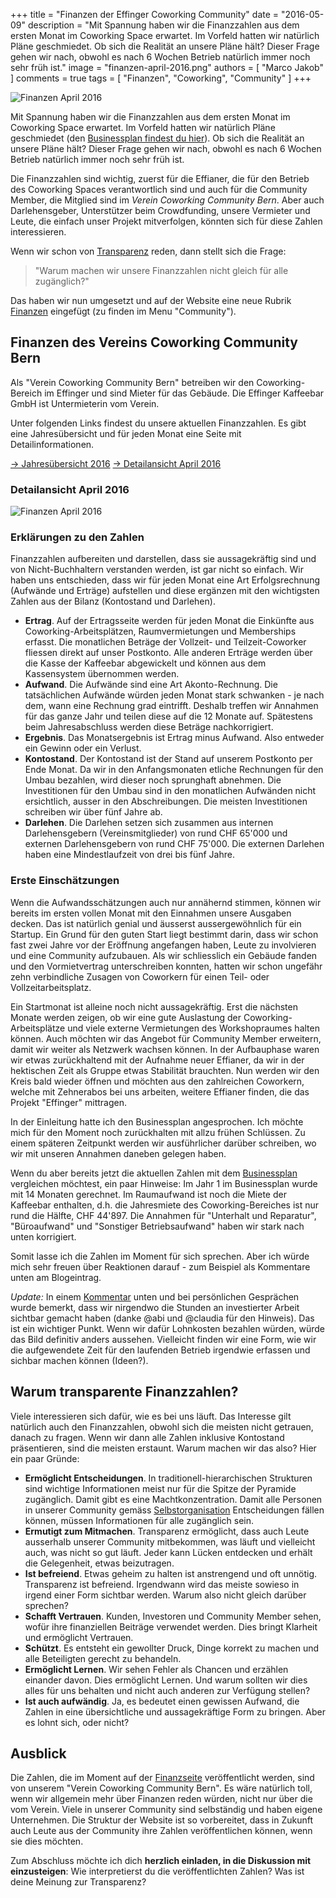 +++
title = "Finanzen der Effinger Coworking Community"
date = "2016-05-09"
description = "Mit Spannung haben wir die Finanzzahlen aus dem ersten Monat im Coworking Space erwartet. Im Vorfeld hatten wir natürlich Pläne geschmiedet. Ob sich die Realität an unsere Pläne hält? Dieser Frage gehen wir nach, obwohl es nach 6 Wochen Betrieb natürlich immer noch sehr früh ist."
image = "finanzen-april-2016.png"
authors = [ "Marco Jakob" ]
comments = true
tags = [ "Finanzen", "Coworking", "Community" ]
+++

![Finanzen April 2016](finanzen-april-2016.png)

<div class="lead">
Mit Spannung haben wir die Finanzzahlen aus dem ersten Monat im Coworking Space erwartet. Im Vorfeld hatten wir natürlich Pläne geschmiedet (den <a href="/blog/businessplan/">Businessplan findest du hier</a>). Ob sich die Realität an unsere Pläne hält? Dieser Frage gehen wir nach, obwohl es nach 6 Wochen Betrieb natürlich immer noch sehr früh ist.
</div>

Die Finanzzahlen sind wichtig, zuerst für die Effianer, die für den Betrieb des Coworking Spaces verantwortlich sind und auch für die Community Member, die Mitglied sind im *Verein Coworking Community Bern*. Aber auch Darlehensgeber, Unterstützer beim Crowdfunding, unsere Vermieter und Leute, die einfach unser Projekt mitverfolgen, könnten sich für diese Zahlen interessieren.

Wenn wir schon von [Transparenz](/grundsaetze/transparenz/) reden, dann stellt sich die Frage:

> "Warum machen wir unsere Finanzzahlen nicht gleich für alle zugänglich?"

Das haben wir nun umgesetzt und auf der Website eine neue Rubrik [Finanzen](/finanzen/) eingefügt (zu finden im Menu "Community").


## Finanzen des Vereins Coworking Community Bern

Als "Verein Coworking Community Bern" betreiben wir den Coworking-Bereich im Effinger und sind Mieter für das Gebäude. Die Effinger Kaffeebar GmbH ist Untermieterin vom Verein.

Unter folgenden Links findest du unsere aktuellen Finanzzahlen. Es gibt eine Jahresübersicht und für jeden Monat eine Seite mit Detailinformationen.

<a href="/finanzen/" class="btn btn-mod btn-medium btn-round mb-10">&rarr; Jahresübersicht 2016</a> <a href="/finanzen/verein-coworking-community-bern/2016/04/" class="btn btn-mod btn-medium btn-round mb-10">&rarr; Detailansicht April 2016</a>


### Detailansicht April 2016

![Finanzen April 2016](finanzen-april-2016-details.png)


### Erklärungen zu den Zahlen

Finanzzahlen aufbereiten und darstellen, dass sie aussagekräftig sind und von Nicht-Buchhaltern verstanden werden, ist gar nicht so einfach. Wir haben uns entschieden, dass wir für jeden Monat eine Art Erfolgsrechnung (Aufwände und Erträge) aufstellen und diese ergänzen mit den wichtigsten Zahlen aus der Bilanz (Kontostand und Darlehen).

* **Ertrag**. Auf der Ertragsseite werden für jeden Monat die Einkünfte aus Coworking-Arbeitsplätzen, Raumvermietungen und Memberships erfasst. Die monatlichen Beträge der Vollzeit- und Teilzeit-Coworker fliessen direkt auf unser Postkonto. Alle anderen Erträge werden über die Kasse der Kaffeebar abgewickelt und können aus dem Kassensystem übernommen werden.
* **Aufwand**. Die Aufwände sind eine Art Akonto-Rechnung. Die tatsächlichen Aufwände würden jeden Monat stark schwanken - je nach dem, wann eine Rechnung grad eintrifft. Deshalb treffen wir Annahmen für das ganze Jahr und teilen diese auf die 12 Monate auf. Spätestens beim Jahresabschluss werden diese Beträge nachkorrigiert.
* **Ergebnis**. Das Monatsergebnis ist Ertrag minus Aufwand. Also entweder ein Gewinn oder ein Verlust.
* **Kontostand**. Der Kontostand ist der Stand auf unserem Postkonto per Ende Monat. Da wir in den Anfangsmonaten etliche Rechnungen für den Umbau bezahlen, wird dieser noch sprunghaft abnehmen. Die Investitionen für den Umbau sind in den monatlichen Aufwänden nicht ersichtlich, ausser in den Abschreibungen. Die meisten Investitionen schreiben wir über fünf Jahre ab.
* **Darlehen**. Die Darlehen setzen sich zusammen aus internen Darlehensgebern (Vereinsmitglieder) von rund CHF 65'000 und externen Darlehensgebern von rund CHF 75'000. Die externen Darlehen haben eine Mindestlaufzeit von drei bis fünf Jahre.


### Erste Einschätzungen

Wenn die Aufwandsschätzungen auch nur annähernd stimmen, können wir bereits im ersten vollen Monat mit den Einnahmen unsere Ausgaben decken. Das ist natürlich genial und äusserst aussergewöhnlich für ein Startup. Ein Grund für den guten Start liegt bestimmt darin, dass wir schon fast zwei Jahre vor der Eröffnung angefangen haben, Leute zu involvieren und eine Community aufzubauen. Als wir schliesslich ein Gebäude fanden und den Vormietvertrag unterschreiben konnten, hatten wir schon ungefähr zehn verbindliche Zusagen von Coworkern für einen Teil- oder Vollzeitarbeitsplatz.

Ein Startmonat ist alleine noch nicht aussagekräftig. Erst die nächsten Monate werden zeigen, ob wir eine gute Auslastung der Coworking-Arbeitsplätze und viele externe Vermietungen des Workshopraumes halten können. Auch möchten wir das Angebot für Community Member erweitern, damit wir weiter als Netzwerk wachsen können. In der Aufbauphase waren wir etwas zurückhaltend mit der Aufnahme neuer Effianer, da wir in der hektischen Zeit als Gruppe etwas Stabilität brauchten. Nun werden wir den Kreis bald wieder öffnen und möchten aus den zahlreichen Coworkern, welche mit Zehnerabos bei uns arbeiten, weitere Effianer finden, die das Projekt "Effinger" mittragen.

In der Einleitung hatte ich den Businessplan angesprochen. Ich möchte mich für den Moment noch zurückhalten mit allzu frühen Schlüssen. Zu einem späteren Zeitpunkt werden wir ausführlicher darüber schreiben, wo wir mit unseren Annahmen daneben gelegen haben.

Wenn du aber bereits jetzt die aktuellen Zahlen mit dem [Businessplan](/blog/businessplan/) vergleichen möchtest, ein paar Hinweise: Im Jahr 1 im Businessplan wurde mit 14 Monaten gerechnet. Im Raumaufwand ist noch die Miete der Kaffeebar enthalten, d.h. die Jahresmiete des Coworking-Bereiches ist nur rund die Hälfte, CHF 44'897. Die Annahmen für "Unterhalt und Reparatur", "Büroaufwand" und "Sonstiger Betriebsaufwand" haben wir stark nach unten korrigiert.

Somit lasse ich die Zahlen im Moment für sich sprechen. Aber ich würde mich sehr freuen über Reaktionen darauf - zum Beispiel als Kommentare unten am Blogeintrag.

*Update:* In einem [Kommentar](#comment-2669690497) unten und bei persönlichen Gesprächen wurde bemerkt, dass wir nirgendwo die Stunden an investierter Arbeit sichtbar gemacht haben (danke @abi und @claudia für den Hinweis). Das ist ein wichtiger Punkt. Wenn wir dafür Lohnkosten bezahlen würden, würde das Bild definitiv anders aussehen. Vielleicht finden wir eine Form, wie wir die aufgewendete Zeit für den laufenden Betrieb irgendwie erfassen und sichbar machen können (Ideen?).


## Warum transparente Finanzzahlen?

Viele interessieren sich dafür, wie es bei uns läuft. Das Interesse gilt natürlich auch den Finanzzahlen, obwohl sich die meisten nicht getrauen, danach zu fragen. Wenn wir dann alle Zahlen inklusive Kontostand präsentieren, sind die meisten erstaunt. Warum machen wir das also? Hier ein paar Gründe:


* **Ermöglicht Entscheidungen**. In traditionell-hierarchischen Strukturen sind wichtige Informationen meist nur für die Spitze der Pyramide zugänglich. Damit gibt es eine Machtkonzentration. Damit alle Personen in unserer Community gemäss [Selbstorganisation](/organisation/) Entscheidungen fällen können, müssen Informationen für alle zugänglich sein.
* **Ermutigt zum Mitmachen**. Transparenz ermöglicht, dass auch Leute ausserhalb unserer Community mitbekommen, was läuft und vielleicht auch, was nicht so gut läuft. Jeder kann Lücken entdecken und erhält die Gelegenheit, etwas beizutragen.
* **Ist befreiend**. Etwas geheim zu halten ist anstrengend und oft unnötig. Transparenz ist befreiend. Irgendwann wird das meiste sowieso in irgend einer Form sichtbar werden. Warum also nicht gleich darüber sprechen?
* **Schafft Vertrauen**. Kunden, Investoren und Community Member sehen, wofür ihre finanziellen Beiträge verwendet werden. Dies bringt Klarheit und ermöglicht Vertrauen.
* **Schützt**. Es entsteht ein gewollter Druck, Dinge korrekt zu machen und alle Beteiligten gerecht zu behandeln.
* **Ermöglicht Lernen**. Wir sehen Fehler als Chancen und erzählen einander davon. Dies ermöglicht Lernen. Und warum sollten wir dies alles für uns behalten und nicht auch anderen zur Verfügung stellen?
* **Ist auch aufwändig**. Ja, es bedeutet einen gewissen Aufwand, die Zahlen in eine übersichtliche und aussagekräftige Form zu bringen. Aber es lohnt sich, oder nicht?


## Ausblick

Die Zahlen, die im Moment auf der [Finanzseite](/finanzen/) veröffentlicht werden, sind von unserem "Verein Coworking Community Bern". Es wäre natürlich toll, wenn wir allgemein mehr über Finanzen reden würden, nicht nur über die vom Verein. Viele in unserer Community sind selbständig und haben eigene Unternehmen. Die Struktur der Website ist so vorbereitet, dass in Zukunft auch Leute aus der Community ihre Zahlen veröffentlichen können, wenn sie dies möchten.

Zum Abschluss möchte ich dich **herzlich einladen, in die Diskussion mit einzusteigen**: Wie interpretierst du die veröffentlichten Zahlen? Was ist deine Meinung zur Transparenz?
